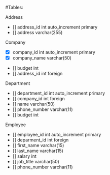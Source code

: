 #Tables:

Address
- [] address_id   int auto_increment primary
- [] address      varchar(255)

Company
- [x] company_id   int auto_increment primary
- [x] company_name varchar(50)
- [] budget       int
- [] address_id   int foreign

Department
- [] department_id int auto_increment primary
- [] company_id    int foreign
- [] name          varchar(50)
- [] phone_number  varchar(11)
- [] budget        int

Employee
- [] employee_id	int auto_increment primary
- [] deparment_id int foreign
- [] first_name   varchar(15)
- [] last_name		varchar(15)
- [] salary       int
- [] job_title    varchar(50)
- [] phone_number varchar(11)
